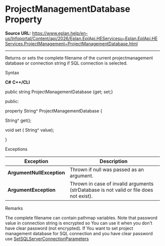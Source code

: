 # ProjectManagementDatabase Property

**Source URL:** https://www.eplan.help/en-us/Infoportal/Content/api/2026/Eplan.EplApi.HEServicesu~Eplan.EplApi.HEServices.ProjectManagement~ProjectManagementDatabase.html

---

Returns or sets the complete filename of the current projectmanagement database or connection string if SQL connection is selected.

Syntax

**C#**
**C++/CLI**


public string ProjectManagementDatabase {get; set;}

public:

property String^ ProjectManagementDatabase {

   String^ get();

   void set (    String^ value);

}


Exceptions

| Exception | Description |
| --- | --- |
| **ArgumentNullException** | Thrown if null was passed as an argument. |
| **ArgumentException** | Thrown in case of invalid arguments (strDatabase is not valid or file does not exist). |

Remarks

The complete filename can contain pathmap variables. Note that password value in connection string is encrypted so You can use it when you don't have clear password (not encrypted). If You want to set project management database for SQL connection and you have clear password use [SetSQLServerConnectionParameters](Eplan.EplApi.HEServicesu~Eplan.EplApi.HEServices.ProjectManagement~SetSQLServerConnectionParameters.html)
